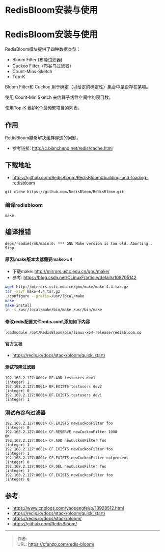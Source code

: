 # RedisBloom安装与使用


<!--more-->
# RedisBloom安装与使用
RedisBloom模块提供了四种数据类型：
  - Bloom Filter (布隆过滤器)
  - Cuckoo Filter（布谷鸟过滤器）
  - Count-Mins-Sketch
  - Top-K

Bloom Filter和 Cuckoo 用于确定（以给定的确定性）集合中是否存在某项。

使用 Count-Min Sketch 来估算子线性空间中的项目数。

使用Top-K 维护K个最频繁项目的列表。

## 作用
RedisBloom能够解决缓存穿透的问题。
- 参考链接: http://c.biancheng.net/redis/cache.html

## 下载地址
- https://github.com/RedisBloom/RedisBloom#building-and-loading-redisbloom
```
git clone https://github.com/RedisBloom/RedisBloom.git
```

### 编译redisbloom
```
make
```

## 编译报错
```
deps/readies/mk/main:6: *** GNU Make version is too old. Aborting..  Stop.
```

#### 原因:make版本太低需要make>=4
- 下载make: http://mirrors.ustc.edu.cn/gnu/make/
- 参考: https://blog.csdn.net/CLinuxF/article/details/108705142
```bash
wget http://mirrors.ustc.edu.cn/gnu/make/make-4.4.tar.gz
tar -xzvf make-4.4.tar.gz
./configure --prefix=/usr/local/make
make
make install
ln -s /usr/local/make/bin/make /usr/bin/make
```

#### 修改redis配置文件redis.conf,添加如下内容
```
loadmodule /opt/RedisBloom/bin/linux-x64-release/redisbloom.so
```

#### 官方文档
- https://redis.io/docs/stack/bloom/quick_start/

#### 测试布隆过滤器
```
192.168.2.127:8001> BF.ADD testusers dev1
(integer) 1
192.168.2.127:8001> BF.EXISTS testusers dev2
(integer) 0
192.168.2.127:8001> BF.EXISTS testusers dev1
(integer) 1
```

### 测试布谷鸟过滤器
```
192.168.2.127:8001> CF.EXISTS newCuckooFilter foo
(integer) 0
192.168.2.127:8001> CF.RESERVE newCuckooFilter 1000
OK
192.168.2.127:8001> CF.ADD newCuckooFilter foo
(integer) 1
192.168.2.127:8001> CF.EXISTS newCuckooFilter foo
(integer) 1
192.168.2.127:8001> CF.EXISTS newCuckooFilter notpresent
(integer) 0
192.168.2.127:8001> CF.DEL newCuckooFilter foo
(integer) 1
192.168.2.127:8001> CF.EXISTS newCuckooFilter foo
(integer) 0
```

## 参考
- https://www.cnblogs.com/yaopengfei/p/13928512.html
- https://redis.io/docs/stack/bloom/quick_start/
- https://redis.io/docs/stack/bloom/
- https://github.com/RedisBloom/


---

> 作者:   
> URL: https://cfanzp.com/redis-bloom/  

